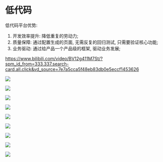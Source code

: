 # 低代码

低代码平台优势:

1. 开发效率提升: 降低重复的劳动力;
2. 质量保障: 通过配置生成的页面, 无需反复的回归测试, 只需要验证核心功能;
3. 业务驱动: 通过给产品一个产品级的框架, 驱动业务发展;

<https://www.bilibili.com/video/BV12g411M7St/?spm_id_from=333.337.search-card.all.click&vd_source=7e7a5cca5f48eb83db0e5eccf1453626>

![](./2023-06-01-15-52-02.png)

![](./2023-06-01-15-55-56.png)

![](./2023-06-01-15-56-32.png)

![](./2023-06-01-16-04-12.png)

![](./2023-06-01-16-03-39.png)

![](./2023-06-01-16-05-50.png)

![](./2023-06-01-16-08-52.png)

![](./2023-06-01-16-11-45.png)

![](./2023-06-01-16-14-18.png)
